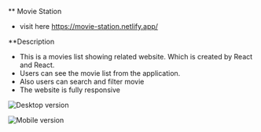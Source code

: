 ** Movie Station

 * visit here https://movie-station.netlify.app/

 **Description
  * This is a movies list showing related website. Which is created by React and React.
  * Users can see the movie list from the application.
  * Also users can search and filter movie
  * The website is fully responsive

  ![Desktop version](https://i.ibb.co/rZW4311/Screenshot-2022-04-18-at-05-06-13-React-App.png)

  ![Mobile version](https://i.ibb.co/SRz2yLL/Screenshot-2022-04-18-at-05-08-16-React-App.png)

 
